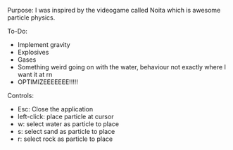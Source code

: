 Purpose: I was inspired by the videogame called Noita which is awesome particle physics.

To-Do:
  - Implement gravity
  - Explosives
  - Gases
  - Something weird going on with the water, behaviour not exactly where I want it at rn
  - OPTIMIZEEEEEEE!!!!!

Controls:
  - Esc: Close the application
  - left-click: place particle at cursor
  - w: select water as particle to place
  - s: select sand as particle to place
  - r: select rock as particle to place
